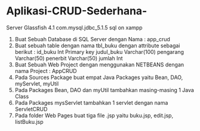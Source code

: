 # Aplikasi-CRUD-Sederhana-

Server Glassfish 4.1
com.mysql.jdbc_5.1.5
sql on xampp


1. Buat Sebuah Database di SQL Server dengan Nama : app_crud
2. Buat sebuah table dengan nama tbl_buku dengan attribute sebagai berikut :
      id_buku Int Primary key
      judul_buku Varchar(100)
      pengarang Varchar(50)
      penerbit Varchar(50)
      jumlah Int
3. Buat Sebuah Web Project dengan menggunakan NETBEANS dengan nama Project : AppCRUD
4. Pada Sources Package buat empat Java Packages yaitu Bean, DAO, myServlet, myUtil
5. Pada Packages Bean, DAO dan myUtil tambahkan masing-masing 1 Java Class
6. Pada Packages mysServlet tambahkan 1 servlet dengan nama ServletCRUD
7. Pada folder Web Pages buat tiga file .jsp yaitu buku.jsp, edit.jsp, listBuku.jsp
